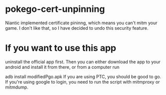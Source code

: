 # pokego-cert-unpinning
Niantic implemented certificate pininng, which means you can't mitm your game. I don't like that, so I have decided to undo this security feature. 

# If you want to use this app
uninstall the official app first. Then you can either download the app to your android and install it from there, or from a computer run 

adb install modifiedPgo.apk
If you are using PTC, you should be good to go. If you're using google to login, you need to run the script with mitmproxy or mitmdump.


